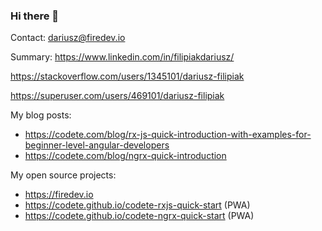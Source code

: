 ### Hi there 👋

Contact: dariusz@firedev.io

Summary: https://www.linkedin.com/in/filipiakdariusz/

https://stackoverflow.com/users/1345101/dariusz-filipiak

https://superuser.com/users/469101/dariusz-filipiak

My blog posts:
- https://codete.com/blog/rx-js-quick-introduction-with-examples-for-beginner-level-angular-developers
- https://codete.com/blog/ngrx-quick-introduction

My open source projects:
- https://firedev.io
- https://codete.github.io/codete-rxjs-quick-start (PWA)
- https://codete.github.io/codete-ngrx-quick-start  (PWA)


<!--
**darekf77/darekf77** is a ✨ _special_ ✨ repository because its `README.md` (this file) appears on your GitHub profile.



Here are some ideas to get you started:

- 🔭 I’m currently working on ...
- 🌱 I’m currently learning ...
- 👯 I’m looking to collaborate on ...
- 🤔 I’m looking for help with ...
- 💬 Ask me about ...
- 📫 How to reach me: ...
- 😄 Pronouns: ...
- ⚡ Fun fact: ...



<p align="center">
  <a href= "https://github.com/anuraghazra/github-readme-stats"><img src="https://github-readme-stats.vercel.app/api?username=darekf77&count_private=true&theme=tokyonight&include_all_commits=true&show_icons=true" /></a>
  
</p>
-->

